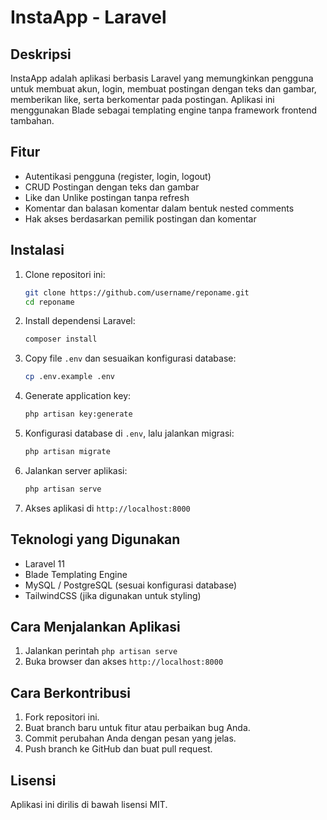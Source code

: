 # InstaApp - Laravel

## Deskripsi
InstaApp adalah aplikasi berbasis Laravel yang memungkinkan pengguna untuk membuat akun, login, membuat postingan dengan teks dan gambar, memberikan like, serta berkomentar pada postingan. Aplikasi ini menggunakan Blade sebagai templating engine tanpa framework frontend tambahan.

## Fitur
- Autentikasi pengguna (register, login, logout)
- CRUD Postingan dengan teks dan gambar
- Like dan Unlike postingan tanpa refresh
- Komentar dan balasan komentar dalam bentuk nested comments
- Hak akses berdasarkan pemilik postingan dan komentar

## Instalasi

1. Clone repositori ini:
   ```sh
   git clone https://github.com/username/reponame.git
   cd reponame
   ```

2. Install dependensi Laravel:
   ```sh
   composer install
   ```

3. Copy file `.env` dan sesuaikan konfigurasi database:
   ```sh
   cp .env.example .env
   ```

4. Generate application key:
   ```sh
   php artisan key:generate
   ```

5. Konfigurasi database di `.env`, lalu jalankan migrasi:
   ```sh
   php artisan migrate 
   ```

6. Jalankan server aplikasi:
   ```sh
   php artisan serve
   ```

7. Akses aplikasi di `http://localhost:8000`

## Teknologi yang Digunakan
- Laravel 11
- Blade Templating Engine
- MySQL / PostgreSQL (sesuai konfigurasi database)
- TailwindCSS (jika digunakan untuk styling)

## Cara Menjalankan Aplikasi
1. Jalankan perintah `php artisan serve`
2. Buka browser dan akses `http://localhost:8000`

## Cara Berkontribusi
1. Fork repositori ini.
2. Buat branch baru untuk fitur atau perbaikan bug Anda.
3. Commit perubahan Anda dengan pesan yang jelas.
4. Push branch ke GitHub dan buat pull request.

## Lisensi
Aplikasi ini dirilis di bawah lisensi MIT.

